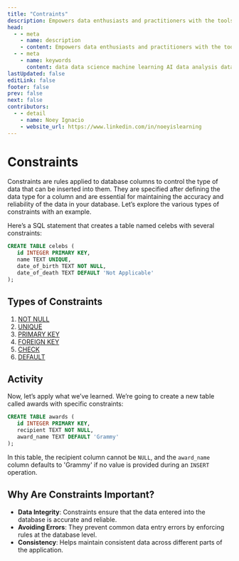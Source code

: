 ```yaml
---
title: "Contraints"
description: Empowers data enthusiasts and practitioners with the tools and knowledge to unlock the potential of data.
head:
  - - meta
    - name: description
    - content: Empowers data enthusiasts and practitioners with the tools and knowledge to unlock the potential of data.
  - - meta
    - name: keywords
      content: data data science machine learning AI data analysis data-driven data enthusiasts data practitioners
lastUpdated: false
editLink: false
footer: false
prev: false
next: false
contributors:
  - - detail
    - name: Noey Ignacio
    - website_url: https://www.linkedin.com/in/noeyislearning
---
```


# Constraints

Constraints are rules applied to database columns to control the type of data that can be inserted into them. They are specified after defining the data type for a column and are essential for maintaining the accuracy and reliability of the data in your database. Let’s explore the various types of constraints with an example.

Here’s a SQL statement that creates a table named celebs with several constraints:

```sql :line-numbers
CREATE TABLE celebs (
   id INTEGER PRIMARY KEY,
   name TEXT UNIQUE,
   date_of_birth TEXT NOT NULL,
   date_of_death TEXT DEFAULT 'Not Applicable'
);
```

## Types of Constraints

1. [NOT NULL](/lectures/programming/sql/introduction-to-sql/manupulation/constraints/not-null)
2. [UNIQUE](/lectures/programming/sql/introduction-to-sql/manupulation/constraints/unique)
3. [PRIMARY KEY](/lectures/programming/sql/introduction-to-sql/manupulation/constraints/primary-key)
4. [FOREIGN KEY](/lectures/programming/sql/introduction-to-sql/manupulation/constraints/foreign-key)
5. [CHECK](/lectures/programming/sql/introduction-to-sql/manupulation/constraints/check)
6. [DEFAULT](/lectures/programming/sql/introduction-to-sql/manupulation/constraints/default)

## Activity

Now, let’s apply what we’ve learned. We’re going to create a new table called awards with specific constraints:

```sql :line-numbers
CREATE TABLE awards (
   id INTEGER PRIMARY KEY,
   recipient TEXT NOT NULL,
   award_name TEXT DEFAULT 'Grammy'
);
```

In this table, the recipient column cannot be `NULL`, and the `award_name` column defaults to 'Grammy' if no value is provided during an `INSERT` operation.

<!--@include: ../_includes/tables/query-results-from-constraints.md-->

## Why Are Constraints Important?

- **Data Integrity**: Constraints ensure that the data entered into the database is accurate and reliable.
- **Avoiding Errors**: They prevent common data entry errors by enforcing rules at the database level.
- **Consistency**: Helps maintain consistent data across different parts of the application.

